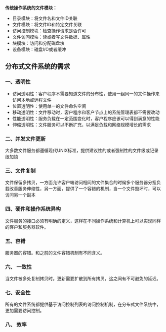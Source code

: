 **传统操作系统的文件模块：**

* 目录模块：将文件名和文件ID关联
* 文件模块：将文件ID和特定文件关联
* 访问控制模块：检查操作请求是否许可
* 文件访问模块：读或者写文件数据、属性
* 块模块：访问和分配磁盘块
* 设备模块：磁盘I/O或者缓冲 

## 分布式文件系统的需求

### 一、透明性

* 访问透明性：客户程序不需要知道文件的分布性，使用一组同一的文件操作来访问本地或远程文件
* 位置透明性：使用单一的文件命名空间
* 移动透明性：文件移动时，客户程序和客户节点上的系统管理表都不需要改动
* 性能透明性：服务负载在一定范围变化时，客户程序应该可以得到满意的性能
* 伸缩透明性：文件服务可以不断扩充，以满足负载和网络规模增长的需求

### 二、并发文件更新

大多数文件服务都遵循现代UNIX标准，提供建议性的或者强制性的文件级或记录级加锁

### 三、文件复制

文件保留多拷贝，一方面允许客户端访问相同的文件集合的时候多个服务器分担负载改善服务伸缩性，另一方面，提供了一个容错的机制，当一个文件毁坏时，可以访问另一个副本

### 四、硬件和操作系统异构

文件服务的接口必须有明确的定义，这样在不同操作系统和计算机上可以实现同样的客户和服务器软件。

### 五、容错

服务器的容错。和之前的文件容错机制有不同含义。

### 六、 一致性

当文件被多处复制拷贝时，更新需要扩散到所有拷贝，这之间有不可避免的延迟。

### 七、安全性

所有的文件系统都提供基于访问控制列表的访问控制机制，在分布式文件系统中，更加需要访问控制。

### 八、 效率

